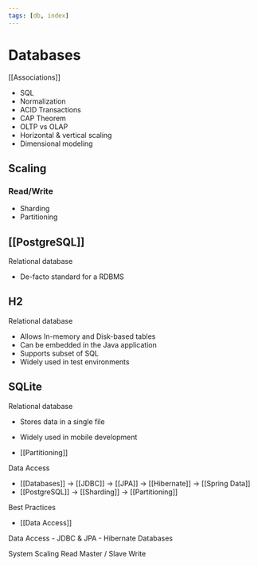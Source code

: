 ```yaml
---
tags: [db, index]
---
```


# Databases

[[Associations]]

- SQL
- Normalization
- ACID Transactions
- CAP Theorem
- OLTP vs OLAP
- Horizontal & vertical scaling
- Dimensional modeling

## Scaling

### Read/Write

- Sharding
- Partitioning


## [[PostgreSQL]]
Relational database

- De-facto standard for a RDBMS

## H2
Relational database

- Allows In-memory and Disk-based tables
- Can be embedded in the Java application
- Supports subset of SQL
- Widely used in test environments

## SQLite
Relational database
- Stores data in a single file
- Widely used in mobile development

- [[Partitioning]]

Data Access

- [[Databases]] -> [[JDBC]] -> [[JPA]] -> [[Hibernate]] -> [[Spring Data]]
- [[PostgreSQL]] -> [[Sharding]] -> [[Partitioning]]

Best Practices

- [[Data Access]]

Data Access
	- JDBC & JPA
	- Hibernate
Databases

System Scaling
Read
Master / Slave
Write
